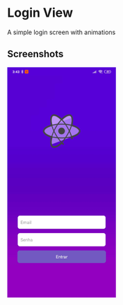 # Login View
A simple login screen with animations

## Screenshots

<img src="src/images/login_screen.jpg" alt="Login" width="250"/>
